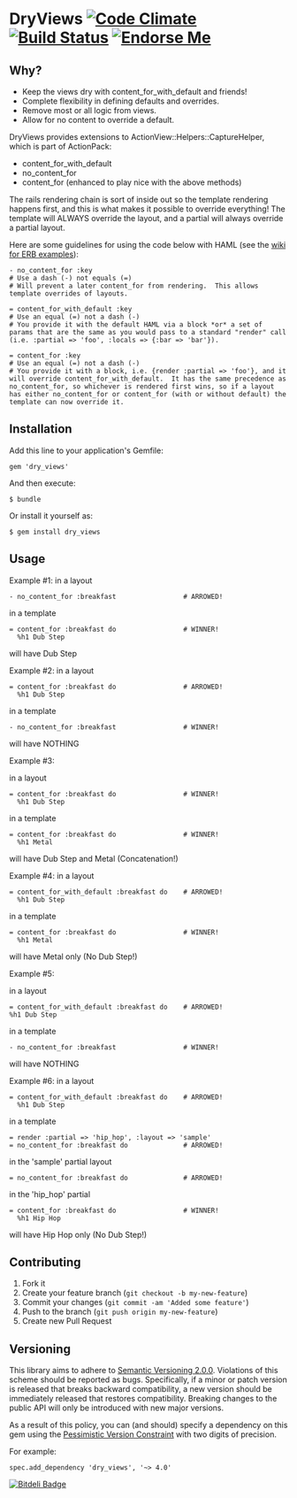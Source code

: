 # DryViews [![Code Climate](https://codeclimate.com/badge.png)](https://codeclimate.com/github/pboling/dry_views) [![Build Status](https://secure.travis-ci.org/pboling/dry_views.png?branch=master)](http://travis-ci.org/pboling/dry_views) [![Endorse Me](http://api.coderwall.com/pboling/endorsecount.png)](http://coderwall.com/pboling)

## Why?

* Keep the views dry with content_for_with_default and friends!
* Complete flexibility in defining defaults and overrides.
* Remove most or all logic from views.
* Allow for no content to override a default.

DryViews provides extensions to ActionView::Helpers::CaptureHelper, which is part of ActionPack:
* content_for_with_default
* no_content_for
* content_for (enhanced to play nice with the above methods)

The rails rendering chain is sort of inside out so the template rendering happens first, and this is what makes it possible to override everything! The template will ALWAYS override the layout, and a partial will always override a partial layout.

Here are some guidelines for using the code below with HAML (see the [wiki for ERB examples](https://github.com/pboling/dry_views/wiki/ERB-Usage-Example)):

    - no_content_for :key
    # Use a dash (-) not equals (=)
    # Will prevent a later content_for from rendering.  This allows template overrides of layouts.

    = content_for_with_default :key
    # Use an equal (=) not a dash (-)
    # You provide it with the default HAML via a block *or* a set of params that are the same as you would pass to a standard "render" call (i.e. :partial => 'foo', :locals => {:bar => 'bar'}).

    = content_for :key
    # Use an equal (=) not a dash (-)
    # You provide it with a block, i.e. {render :partial => 'foo'}, and it will override content_for_with_default.  It has the same precedence as no_content_for, so whichever is rendered first wins, so if a layout has either no_content_for or content_for (with or without default) the template can now override it.

## Installation

Add this line to your application's Gemfile:

    gem 'dry_views'

And then execute:

    $ bundle

Or install it yourself as:

    $ gem install dry_views

## Usage

Example #1:
in a layout

    - no_content_for :breakfast                 # ARROWED!

in a template

    = content_for :breakfast do                 # WINNER!
      %h1 Dub Step

will have Dub Step

Example #2:
in a layout

    = content_for :breakfast do                 # ARROWED!
      %h1 Dub Step

in a template

    - no_content_for :breakfast                 # WINNER!

will have NOTHING

Example #3:

in a layout

    = content_for :breakfast do                 # WINNER!
      %h1 Dub Step

in a template

    = content_for :breakfast do                 # WINNER!
      %h1 Metal

will have Dub Step and Metal (Concatenation!)

Example #4:
in a layout

    = content_for_with_default :breakfast do    # ARROWED!
      %h1 Dub Step

in a template

    = content_for :breakfast do                 # WINNER!
      %h1 Metal

will have Metal only (No Dub Step!)

Example #5:

in a layout

    = content_for_with_default :breakfast do    # ARROWED!
    %h1 Dub Step

in a template

    - no_content_for :breakfast                 # WINNER!

will have NOTHING

Example #6:
in a layout

    = content_for_with_default :breakfast do    # ARROWED!
      %h1 Dub Step

in a template

    = render :partial => 'hip_hop', :layout => 'sample'
    = no_content_for :breakfast do              # ARROWED!

in the 'sample' partial layout

    = no_content_for :breakfast do              # ARROWED!

in the 'hip_hop' partial

    = content_for :breakfast do                 # WINNER!
      %h1 Hip Hop

will have Hip Hop only (No Dub Step!)

## Contributing

1. Fork it
2. Create your feature branch (`git checkout -b my-new-feature`)
3. Commit your changes (`git commit -am 'Added some feature'`)
4. Push to the branch (`git push origin my-new-feature`)
5. Create new Pull Request

## Versioning

This library aims to adhere to [Semantic Versioning 2.0.0][semver].
Violations of this scheme should be reported as bugs. Specifically, 
if a minor or patch version is released that breaks backward 
compatibility, a new version should be immediately released that
restores compatibility. Breaking changes to the public API will 
only be introduced with new major versions.

As a result of this policy, you can (and should) specify a 
dependency on this gem using the [Pessimistic Version Constraint][pvc] with two digits of precision. 

For example:

    spec.add_dependency 'dry_views', '~> 4.0'

[semver]: http://semver.org/
[pvc]: http://docs.rubygems.org/read/chapter/16#page74


[![Bitdeli Badge](https://d2weczhvl823v0.cloudfront.net/pboling/dry_views/trend.png)](https://bitdeli.com/free "Bitdeli Badge")

